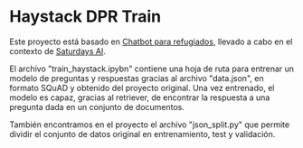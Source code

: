 # Haystack DPR Train

Este proyecto está basado en [Chatbot para refugiados](https://github.com/josuemzx/Chatbot-para-refugiados), llevado a cabo en el contexto de [Saturdays AI](https://saturdays.ai/).

El archivo "train_haystack.ipybn" contiene una hoja de ruta para entrenar un modelo de preguntas y respuestas gracias al archivo "data.json", en formato SQuAD y obtenido del proyecto original. Una vez entrenado, el modelo es capaz, gracias al retriever, de encontrar la respuesta a una pregunta dada en un conjunto de documentos.

También encontramos en el proyecto el archivo "json_split.py" que permite dividir el conjunto de datos original en entrenamiento, test y validación.
